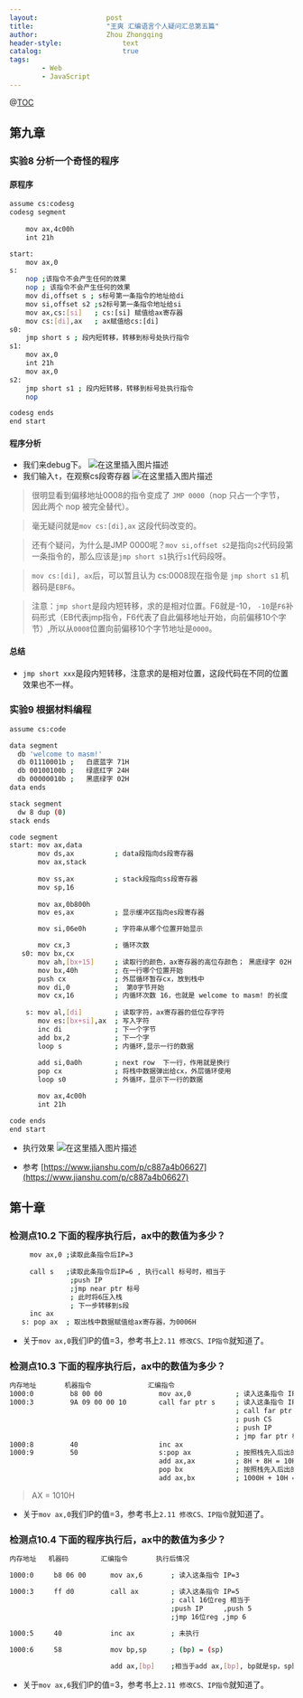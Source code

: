 ```yaml
---
layout:					post
title:					"王爽 汇编语言个人疑问汇总第五篇"
author:					Zhou Zhongqing
header-style:				text
catalog:					true
tags:
		- Web
		- JavaScript
---
```

@[TOC](目录)

## 第九章
### 实验8 分析一个奇怪的程序
#### 原程序
```bash
assume cs:codesg
codesg segment
	
	mov ax,4c00h
	int 21h

start:
	mov ax,0
s:  
	nop ;该指令不会产生任何的效果
	nop ; 该指令不会产生任何的效果
	mov di,offset s ; s标号第一条指令的地址给di
	mov si,offset s2 ;s2标号第一条指令地址给si
	mov ax,cs:[si]   ; cs:[si] 赋值给ax寄存器
	mov cs:[di],ax   ; ax赋值给cs:[di]
s0:
	jmp short s ; 段内短转移，转移到标号处执行指令
s1:  
	mov ax,0
	int 21h
	mov ax,0
s2:
	jmp short s1 ; 段内短转移，转移到标号处执行指令
	nop

codesg ends
end start
```
#### 程序分析
- 我们来debug下。
![在这里插入图片描述](https://i-blog.csdnimg.cn/blog_migrate/6cc69cf54a99ab103724d44127981182.png)
- 我们输入`t`，在观察cs段寄存器
![在这里插入图片描述](https://i-blog.csdnimg.cn/blog_migrate/71b1fc185167cec1f634e8aeed674d16.png)
> 很明显看到偏移地址0008的指令变成了 `JMP 0000`（nop 只占一个字节， 因此两个 nop 被完全替代）。

> 毫无疑问就是`mov cs:[di],ax` 这段代码改变的。

> 还有个疑问，为什么是JMP 0000呢？`mov si,offset s2`是指向`s2`代码段第一条指令的，那么应该是`jmp short s1`执行`s1`代码段呀。 

> `mov cs:[di], ax`后，可以暂且认为 cs:0008现在指令是 `jmp short s1` 机器码是`EBF6`。

> 注意：`jmp short`是段内短转移，求的是相对位置。F6就是-10， `-10`是`F6`补码形式（EB代表jmp指令，F6代表了自此偏移地址开始，向前偏移10个字节）,所以从`0008`位置向前偏移10个字节地址是`0000`。

#### 总结
- `jmp short xxx`是段内短转移，注意求的是相对位置，这段代码在不同的位置效果也不一样。

### 实验9 根据材料编程

```bash
assume cs:code

data segment
  db 'welcome to masm!'
  db 01110001b ;   白底蓝字 71H
  db 00100100b ;   绿底红字 24H
  db 00000010b ;   黑底绿字 02H 
data ends

stack segment
  dw 8 dup (0)
stack ends

code segment
start: mov ax,data      
       mov ds,ax          ; data段指向ds段寄存器 
       mov ax,stack       
	   
       mov ss,ax          ; stack段指向ss段寄存器
       mov sp,16          
	   
       mov ax,0b800h       
       mov es,ax          ; 显示缓冲区指向es段寄存器

       mov si,06e0h       ; 字符串从哪个位置开始显示

       mov cx,3           ; 循环次数
   s0: mov bx,cx
       mov ah,[bx+15]     ; 读取行的颜色，ax寄存器的高位存颜色； 黑底绿字 02H 、 绿底红字 24H 、白底蓝字 71H
       mov bx,40h         ; 在一行哪个位置开始
	   push cx            ; 外层循环暂存cx，放到栈中
       mov di,0           ;  第0字节开始
       mov cx,16          ; 内循环次数 16，也就是 welcome to masm! 的长度
	   
    s: mov al,[di]        ; 读取字符，ax寄存器的低位存字符
	   mov es:[bx+si],ax  ; 写入字符
       inc di             ; 下一个字节
       add bx,2           ; 下一个字
       loop s             ; 内循环,显示一行的数据
	   
       add si,0a0h        ; next row  下一行，作用就是换行
       pop cx             ; 将栈中数据弹出给cx，外层循环使用
       loop s0            ; 外循环，显示下一行的数据

       mov ax,4c00h       
       int 21h

code ends
end start
```
- 执行效果
![在这里插入图片描述](https://i-blog.csdnimg.cn/blog_migrate/c84922defcea2abd958f6a0abe9b48fe.png)

- 参考 [https://www.jianshu.com/p/c887a4b06627](https://www.jianshu.com/p/c887a4b06627)
## 第十章
### 检测点10.2 下面的程序执行后，ax中的数值为多少？

```bash
 	 mov ax,0 ;读取此条指令后IP=3
	 
	 call s   ;读取此条指令后IP=6 , 执行call 标号时，相当于 
			   ;push IP  
			   ;jmp near ptr 标号
			   ; 此时将6压入栈
			   ; 下一步转移到s段
	 inc ax
   s: pop ax  ; 取出栈中数据赋值给ax寄存器，为0006H
```
- 关于`mov ax,0`我们IP的值=3，参考书上`2.11 修改CS、IP指令`就知道了。
### 检测点10.3 下面的程序执行后，ax中的数值为多少？

```bash
内存地址       机器指令	             汇编指令
1000:0	       b8 00 00              mov ax,0           ; 读入这条指令 IP=3
1000:3         9A 09 00 00 10        call far ptr s     ; 读入这条指令 IP=8
                                                        ; call far ptr 标号 时相当于
														; push CS
														; push IP
														; jmp far ptr 标号
1000:8         40                    inc ax             
1000:9         50                    s:pop ax		    ; 按照栈先入后出的特性，第一次pop取出的是IP的值，为8，传送给ax寄存器
                                     add ax,ax  	    ; 8H + 8H = 10H
                                     pop bx		        ; 按照栈先入后出的特性，第二次pop取出的是CS的值，CS的值题目已经给出了，是1000H，传送给bx寄存器
                                     add ax,bx		    ; 1000H + 10H = 1010H
```
> AX = 1010H
- 关于`mov ax,0`我们IP的值=3，参考书上`2.11 修改CS、IP指令`就知道了。

### 检测点10.4 下面的程序执行后，ax中的数值为多少？

```bash
内存地址   机器码        汇编指令       执行后情况

1000:0     b8 06 00      mov ax,6       ; 读入这条指令 IP=3

1000:3     ff d0         call ax        ; 读入这条指令 IP=5
										; call 16位reg 相当于
										;push IP     ,push 5
										;jmp 16位reg ,jmp 6
										
1000:5     40            inc ax         ; 未执行

1000:6     58            mov bp,sp      ; (bp) = (sp)

                         add ax,[bp]    ;相当于add ax,[bp], bp就是sp，sp默认段地址ss，所以即把栈顶元素弹出和AX相加 ，6+5=11H
```

- 关于`mov ax,6`我们IP的值=3，参考书上`2.11 修改CS、IP指令`就知道了。
